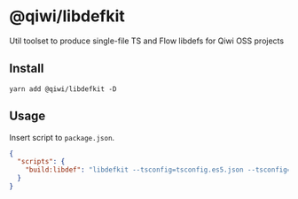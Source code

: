 # @qiwi/libdefkit
Util toolset to produce single-file TS and Flow libdefs for Qiwi OSS projects

## Install
```shell script
yarn add @qiwi/libdefkit -D
```

## Usage
Insert script to `package.json`.
```json
{
  "scripts": {
    "build:libdef": "libdefkit --tsconfig=tsconfig.es5.json --tsconfig=tsconfig.es6.json"
  }
}
```
